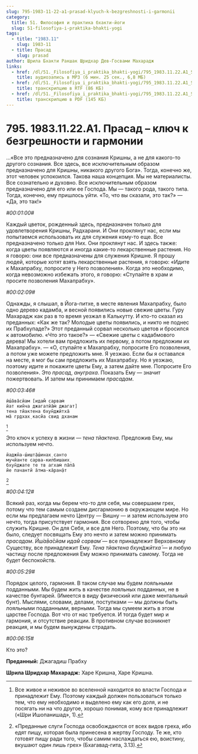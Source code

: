 ```yaml
---
slug: 795-1983-11-22-a1-prasad-klyuch-k-bezgreshnosti-i-garmonii
category:
  title: 51. Философия и практика бхакти-йоги
  slug: 51-filosofiya-i-praktika-bhakti-yogi
tags:
  - title: "1983.11"
    slug: 1983-11
  - title: Прасад
    slug: prasad
author: Шрила Бхакти Ракшак Шридхар Дев-Госвами Махарадж
links:
  - href: /dl/51._Filosofiya_i_praktika_bhakti-yogi/795_1983.11.22.A1_SridharMj_Prasad--kljuch_k_bezgreshnosti_i_garmonii.mp3
    title: аудиозапись в MP3 (6 мин. 25 сек., 6,8 МБ)
  - href: /dl/51._Filosofiya_i_praktika_bhakti-yogi/795_1983.11.22.A1_SridharMj_Prasad--kljuch_k_bezgreshnosti_i_garmonii.rtf
    title: транскрипцию в RTF (86 КБ)
  - href: /dl/51._Filosofiya_i_praktika_bhakti-yogi/795_1983.11.22.A1_SridharMj_Prasad--kljuch_k_bezgreshnosti_i_garmonii.pdf
    title: транскрипцию в PDF (145 КБ)
---
```


# 795. 1983.11.22.A1. Прасад – ключ к безгрешности и гармонии

…«Все это предназначено для сознания Кришны, а не для какого-то другого сознания. Все здесь, все исключительным образом предназначено для Кришны, никакого другого Бога». Тогда, конечно же, этот человек успокоился. Такова наша концепция. Мы не материалисты. Все сознательно и духовно. Все исключительным образом предназначено для его или ее Господа. Мы — такого рода, такого типа. Тогда, конечно, ему пришлось уйти. «То, что вы сказали, это так?» — «Да, это так!»

*#00:01:00#*

Каждый цветок, рожденный здесь, предназначен только для удовлетворения Кришны, Радхарани. И Они проклянут нас, если мы попытаемся использовать их для служения кому-то еще. Все предназначено только для Них. Они проклянут нас. И здесь также: когда цветы появляются и иногда какие-то лекарственные растения. Но я говорю: они все предназначены для служения Кришне. Я прошу людей, которые хотят взять лекарственные растения, я говорю: «Идите к Махапрабху, попросите у Него позволения». Когда это необходимо, когда невозможно избежать этого, я говорю: «Ступайте в храм и просите позволения Махапрабху».

*#00:02:09#*

Однажды, я слышал, в Йога-питхе, в месте явления Махапрабху, было одно дерево кадамба, и весной появились новые свежие цветы. Гуру Махарадж как раз в то время уезжал в Калькутту. И кто-то сказал из преданных: «Как же так? Молодые цветы появились, и никто не поднес их Прабхупаде?» Этот преданный сорвал несколько цветов и бросился к автомобилю. «Что это такое?» — «Свежие цветы с кадабмового дерева! Мы хотели вам предложить их первому, а потом предложим их Махапрабху». — «О, ступайте к Махапрабху, попросите Его позволения, а потом уже можете предложить мне. Я уезжаю. Если бы я оставался на месте, я мог бы сам предложить их Махапрабху. Но я уезжаю, поэтому идите и покажите цветы Ему, а затем дайте мне. Попросите Его позволения». Это *прасад*, *ануграха*. Показать Ему — значит пожертвовать. И затем мы принимаем *прасадам*.

*#00:03:46#*

    ӣш́а̄ва̄сйам [идам̐ сарвам̇
    йат кин̃ча джагатйа̄м̇ джагат]
    тена тйактена бхун̃джӣтха̄
    ма̄ гр̣дхах̣ касйа свид дханам
[^_ftn1]

Это ключ к успеху в жизни — *тена тйактена.* Предложив Ему, мы используем нечто.

    йаджн̃а-ш́ишт̣а̄ш́инах̣ санто
    мучйанте сарва-килбишаих̣
    бхун̃джате те тв агхам̇ па̄па̄
    йе пачантй а̄тма-ка̄ран̣а̄т
[^_ftn2]

*#00:04:12#*

Всякий раз, когда мы берем что-то для себя, мы совершаем грех, потому что тем самым создаем дисгармонию в окружающем мире. Но если мы предлагаем нечто Центру — Вишну — и затем используем это нечто, тогда присутствует гармония. Все сотворено для того, чтобы служить Кришне. Он для Себя, и все для Него. Поэтому, что бы это ни было, следует посвящать Ему это нечто и затем можно принимать *прасадам*. *Ӣш́а̄ва̄сйам идам̐ сарвам̇* — все принадлежит Верховному Существу, все принадлежит Ему. *Тена тйактена бхун̃джӣтха̄* — и любую частицу после предложения Ему можно принимать самому. Тогда не будет беспокойств.

*#00:05:29#*

Порядок целого, гармония. В таком случае мы будем лояльными подданными. Мы будем жить в качестве лояльных подданных, не в качестве бунтарей. (Имеется в виду физический или даже ментальный бунт). Мыслями, словами, делами, поступками — мы должны быть лояльными подданными, верными. Тогда мы сумеем жить в этом царстве Господа. Вот что от нас требуется. И тогда будет мир и гармония, и отсутствие реакции. В противном случае возникнет реакция, и мы будем вынуждены страдать.

*#00:06:15#*

Кто это?

**Преданный:** Джагадиш Прабху

**Шрила Шридхар Махарадж:** Харе Кришна, Харе Кришна.



[^_ftn1]: Все живое и неживое во вселенной находится во власти Господа и принадлежит Ему. Поэтому каждый должен пользоваться только тем, что ему необходимо и выделено ему как его доля, и не посягать ни на что другое, хорошо понимая, кому все принадлежит («Шри Ишопанишад», 1).

[^_ftn2]: «Преданные слуги Господа освобождаются от всех видов греха, ибо едят пищу, которая была принесена в жертву Господу. Те же, кто готовят пищу ради того, чтобы самим наслаждаться ею, воистину, вкушают один лишь грех» (Бхагавад-гита, 3.13).

